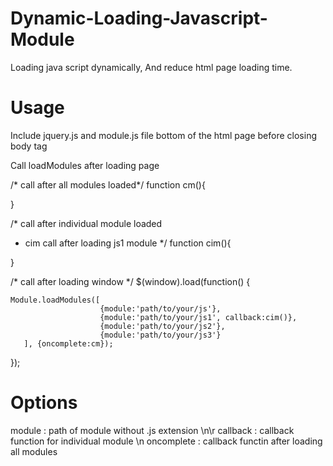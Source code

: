 Dynamic-Loading-Javascript-Module
=================================

Loading java script dynamically, And reduce html page loading time.

Usage
=====

Include jquery.js and module.js file bottom of the html page before closing body tag

<script type="text/javascript" src="js/module.js"></script>

Call loadModules after loading page


/* call after all modules loaded*/
function cm(){

}


/* call after individual module loaded
*  cim call after loading js1 module
*/
function cim(){

}

/* call after loading window */
$(window).load(function() {
	
	Module.loadModules([
	                    {module:'path/to/your/js'},
	                    {module:'path/to/your/js1', callback:cim()},
	                    {module:'path/to/your/js2'},
	                    {module:'path/to/your/js3'}
	   ], {oncomplete:cm});
});


Options
=======
module : path of module without .js extension \n\r
callback : callback function for individual module \n
oncomplete : callback functin after loading all modules

